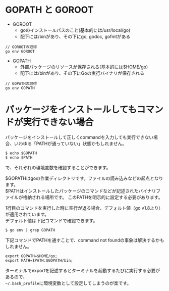 # GOPATH と GOROOT
- GOROOT
  - goのインストールパスのこと(基本的には/usr/local/go)
  - 配下には/binがあり、その下にgo, godoc, gofmtがある
```
// GOROOTの取得 
go env GOROOT
```
- GOPATH
  - 外部パッケージのリソースが保存される(基本的には$HOME/go)
  - 配下には/binがあり、その下にGoの実行バイナリが保存される
```
// GOPATHの取得
go env GOPATH
```

# パッケージをインストールしてもコマンドが実行できない場合
パッケージをインストールして正しくcommandを入力しても実行できない場合、いわゆる「PATHが通っていない」状態かもしれません。
```
$ echo $GOPATH
$ echo $PATH
```
で、それぞれの環境変数を確認することができます。  
  
$GOPATHはgoの作業ディレクトリです。ファイルの読み込みなどの起点となります。  
$PATHはインストールしたパッケージのコマンドなどが記述されたバイナリファイルが格納される場所です。 このPATHを明示的に設定する必要があります。  
  
1行目のコマンドを実行した時に空行が返る場合、デフォルト値（go v1.8より）が適用されています。  
デフォルト値は下記コマンドで確認できます。  
```
$ go env | grep GOPATH
```
下記コマンドでPATHを通すことで、command not foundの事象は解決するかもしれません。
```
export GOPATH=$HOME/go;
export PATH=$PATH:$GOPATH/bin;
```
ターミナルでexportを記述するとターミナルを起動するたびに実行する必要があるので、  
`~/.bash_profile`に環境変数として設定してしまうのが楽です。
